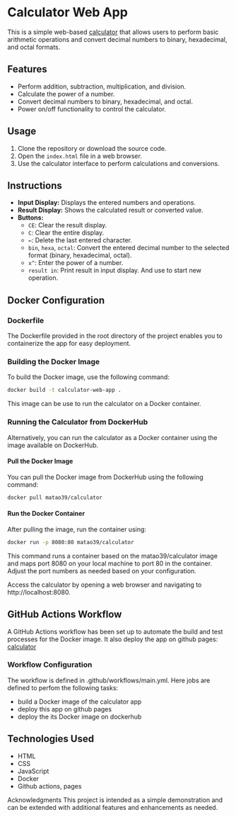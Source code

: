 # Calculator Web App

This is a simple web-based [calculator](https://amandinetao.github.io/calculator/) that allows users to perform basic arithmetic operations and convert decimal numbers to binary, hexadecimal, and octal formats.

## Features

- Perform addition, subtraction, multiplication, and division.
- Calculate the power of a number.
- Convert decimal numbers to binary, hexadecimal, and octal.
- Power on/off functionality to control the calculator.

## Usage

1. Clone the repository or download the source code.
2. Open the `index.html` file in a web browser.
3. Use the calculator interface to perform calculations and conversions.


## Instructions

- **Input Display:** Displays the entered numbers and operations.
- **Result Display:** Shows the calculated result or converted value.
- **Buttons:**
  - `CE`: Clear the result display.
  - `C`: Clear the entire display.
  - `←`: Delete the last entered character.
  - `bin`, `hexa`, `octal`: Convert the entered decimal number to the selected format (binary, hexadecimal, octal).
  - `x^`: Enter the power of a number.
  - `result in`: Print result in input display. And use to start new operation.
    
## Docker Configuration

### Dockerfile

The Dockerfile provided in the root directory of the project enables you to containerize the app for easy deployment.

### Building the Docker Image

To build the Docker image, use the following command:

```bash
docker build -t calculator-web-app .
```
This image can be use to run the calculator on a Docker container.


### Running the Calculator from DockerHub

Alternatively, you can run the calculator as a Docker container using the image available on DockerHub.

#### Pull the Docker Image

You can pull the Docker image from DockerHub using the following command:

```bash
docker pull matao39/calculator
```

#### Run the Docker Container

After pulling the image, run the container using:

```bash
docker run -p 8080:80 matao39/calculator
```

This command runs a container based on the matao39/calculator image and maps port 8080 on your local machine to port 80 in the container. Adjust the port numbers as needed based on your configuration.

Access the calculator by opening a web browser and navigating to http://localhost:8080.


##  GitHub Actions Workflow
A GitHub Actions workflow has been set up to automate the build and test processes for the Docker image. It also deploy the app on github pages:
[calculator](https://amandinetao.github.io/calculator/)

    

### Workflow Configuration
The workflow is defined in .github/workflows/main.yml.
Here jobs are defined to perfom the following tasks:
- build a Docker image of the calculator app 
- deploy this app on github pages
- deploy the its Docker image on dockerhub

## Technologies Used

- HTML
- CSS
- JavaScript
- Docker
- Github actions, pages


Acknowledgments
This project is intended as a simple demonstration and can be extended with additional features and enhancements as needed.

